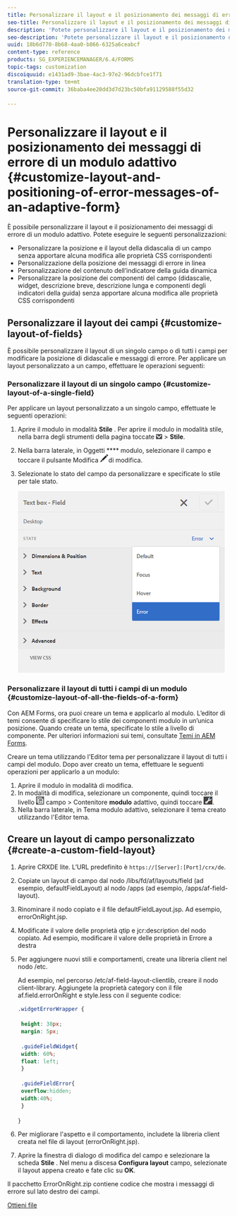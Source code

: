 ```yaml
---
title: Personalizzare il layout e il posizionamento dei messaggi di errore di un modulo adattivo
seo-title: Personalizzare il layout e il posizionamento dei messaggi di errore di un modulo adattivo
description: 'Potete personalizzare il layout e il posizionamento dei messaggi di errore di un adattatore per. '
seo-description: 'Potete personalizzare il layout e il posizionamento dei messaggi di errore di un adattatore per. '
uuid: 18b6d770-8b68-4aa0-b866-6325a6ceabcf
content-type: reference
products: SG_EXPERIENCEMANAGER/6.4/FORMS
topic-tags: customization
discoiquuid: e1431ad9-3bae-4ac3-97e2-96dcbfce1f71
translation-type: tm+mt
source-git-commit: 36baba4ee20dd3d7d23bc50bfa91129588f55d32

---
```



# Personalizzare il layout e il posizionamento dei messaggi di errore di un modulo adattivo {#customize-layout-and-positioning-of-error-messages-of-an-adaptive-form}

È possibile personalizzare il layout e il posizionamento dei messaggi di errore di un modulo adattivo. Potete eseguire le seguenti personalizzazioni:

* Personalizzare la posizione e il layout della didascalia di un campo senza apportare alcuna modifica alle proprietà CSS corrispondenti
* Personalizzazione della posizione dei messaggi di errore in linea
* Personalizzazione del contenuto dell’indicatore della guida dinamica
* Personalizzare la posizione dei componenti del campo (didascalie, widget, descrizione breve, descrizione lunga e componenti degli indicatori della guida) senza apportare alcuna modifica alle proprietà CSS corrispondenti

## Personalizzare il layout dei campi {#customize-layout-of-fields}

È possibile personalizzare il layout di un singolo campo o di tutti i campi per modificare la posizione di didascalie e messaggi di errore. Per applicare un layout personalizzato a un campo, effettuare le operazioni seguenti:

### Personalizzare il layout di un singolo campo {#customize-layout-of-a-single-field}

Per applicare un layout personalizzato a un singolo campo, effettuate le seguenti operazioni:

1. Aprire il modulo in modalità **Stile** . Per aprire il modulo in modalità stile, nella barra degli strumenti della pagina toccate ![quadro](assets/canvas-drop-down.png) > **Stile**.
1. Nella barra laterale, in Oggetti **** modulo, selezionare il campo e toccare il pulsante Modifica ![pulsante](assets/edit-button.png)di modifica.
1. Selezionate lo stato del campo da personalizzare e specificate lo stile per tale stato.

   ![Specifica dello stile in linea di un campo](assets/edit-error-state.png)

### Personalizzare il layout di tutti i campi di un modulo {#customize-layout-of-all-the-fields-of-a-form}

Con AEM Forms, ora puoi creare un tema e applicarlo al modulo. L’editor di temi consente di specificare lo stile dei componenti modulo in un’unica posizione. Quando create un tema, specificate lo stile a livello di componente. Per ulteriori informazioni sui temi, consultate [Temi in AEM Forms](/help/forms/using/themes.md).

Creare un tema utilizzando l&#39;Editor tema per personalizzare il layout di tutti i campi del modulo. Dopo aver creato un tema, effettuare le seguenti operazioni per applicarlo a un modulo:

1. Aprire il modulo in modalità di modifica.
1. In modalità di modifica, selezionare un componente, quindi toccare il livello ![](assets/field-level.png) campo > Contenitore **modulo** adattivo, quindi toccare ![cmppr](assets/cmppr.png).
1. Nella barra laterale, in Tema modulo adattivo, selezionare il tema creato utilizzando l&#39;Editor tema.

## Creare un layout di campo personalizzato {#create-a-custom-field-layout}

1. Aprire CRXDE lite. L’URL predefinito è `https://[Server]:[Port]/crx/de`.
1. Copiate un layout di campo dal nodo /libs/fd/af/layouts/field (ad esempio, defaultFieldLayout) al nodo /apps (ad esempio, /apps/af-field-layout).
1. Rinominare il nodo copiato e il file defaultFieldLayout.jsp. Ad esempio, errorOnRight.jsp.

1. Modificate il valore delle proprietà qtip e jcr:description del nodo copiato. Ad esempio, modificare il valore delle proprietà in Errore a destra

1. Per aggiungere nuovi stili e comportamenti, create una libreria client nel nodo /etc.

   Ad esempio, nel percorso /etc/af-field-layout-clientlib, creare il nodo client-library. Aggiungete la proprietà category con il file af.field.errorOnRight e style.less con il seguente codice:

   ```css
   .widgetErrorWrapper {
   
    height: 38px;
    margin: 5px;
   
    .guideFieldWidget{
    width: 60%;
    float: left; 
    }
   
    .guideFieldError{
    overflow:hidden;
    width:40%; 
    }
   
   }
   ```

1. Per migliorare l&#39;aspetto e il comportamento, includete la libreria client creata nel file di layout (errorOnRight.jsp).
1. Aprire la finestra di dialogo di modifica del campo e selezionare la scheda **Stile** . Nel menu a discesa **Configura layout** campo, selezionate il layout appena creato e fate clic su **OK**.

Il pacchetto ErrorOnRight.zip contiene codice che mostra i messaggi di errore sul lato destro dei campi.

[Ottieni file](assets/erroronright.zip)
